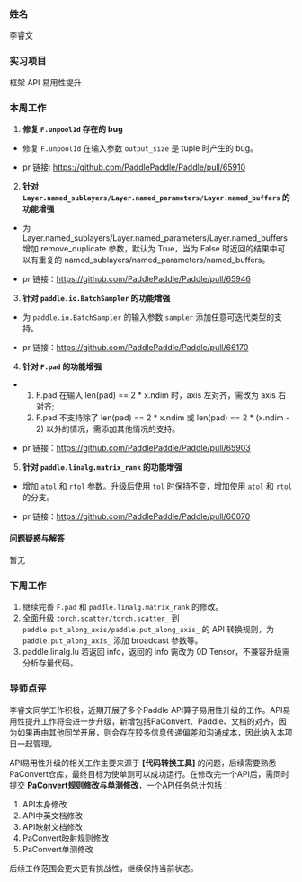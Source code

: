 ### 姓名

李睿文

### 实习项目

框架 API 易用性提升

### 本周工作

1. **修复 `F.unpool1d` 存在的 bug**

- 修复 `F.unpool1d` 在输入参数 `output_size` 是 tuple 时产生的 bug。

- pr 链接: https://github.com/PaddlePaddle/Paddle/pull/65910

2. **针对 `Layer.named_sublayers/Layer.named_parameters/Layer.named_buffers` 的功能增强**

- 为 Layer.named_sublayers/Layer.named_parameters/Layer.named_buffers 增加 remove_duplicate 参数，默认为 True，当为 False 时返回的结果中可以有重复的 named_sublayers/named_parameters/named_buffers。

- pr 链接：https://github.com/PaddlePaddle/Paddle/pull/65946

3. **针对 `paddle.io.BatchSampler` 的功能增强**

- 为 `paddle.io.BatchSampler` 的输入参数 `sampler` 添加任意可迭代类型的支持。

- pr 链接：https://github.com/PaddlePaddle/Paddle/pull/66170

4. **针对 `F.pad` 的功能增强**

- 1. F.pad 在输入 len(pad) == 2 * x.ndim 时，axis 左对齐，需改为 axis 右对齐; 
  2. F.pad 不支持除了 len(pad) == 2 * x.ndim 或 len(pad) == 2 * (x.ndim - 2) 以外的情况，需添加其他情况的支持。

- pr 链接：https://github.com/PaddlePaddle/Paddle/pull/65903

5. **针对 `paddle.linalg.matrix_rank` 的功能增强**

- 增加 `atol` 和 `rtol` 参数。升级后使用 `tol` 时保持不变，增加使用 `atol` 和 `rtol` 的分支。

- pr 链接：https://github.com/PaddlePaddle/Paddle/pull/66070

#### 问题疑惑与解答

暂无

### 下周工作

1. 继续完善 `F.pad` 和 `paddle.linalg.matrix_rank` 的修改。
2. 全面升级 `torch.scatter/torch.scatter_` 到 `paddle.put_along_axis/paddle.put_along_axis_` 的 API 转换规则，为 `paddle.put_along_axis_` 添加 broadcast 参数等。
3. paddle.linalg.lu 若返回 info，返回的 info 需改为 0D Tensor，不兼容升级需分析存量代码。

### 导师点评

李睿文同学工作积极，近期开展了多个Paddle API算子易用性升级的工作。API易用性提升工作将会进一步升级，新增包括PaConvert、Paddle、文档的对齐，因为如果再由其他同学开展，则会存在较多信息传递偏差和沟通成本，因此纳入本项目一起管理。

API易用性升级的相关工作主要来源于 **[代码转换工具]** 的问题，后续需要熟悉PaConvert仓库，最终目标为使单测可以成功运行。在修改完一个API后，需同时提交 **PaConvert规则修改与单测修改**，一个API任务总计包括：

1. API本身修改
2. API中英文档修改
3. API映射文档修改
4. PaConvert映射规则修改
5. PaConvert单测修改

后续工作范围会更大更有挑战性，继续保持当前状态。
